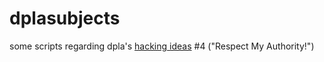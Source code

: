 dplasubjects
============

some scripts regarding dpla's [hacking ideas](http://j.mp/dpla-hack-ideas) #4 ("Respect My Authority!")


